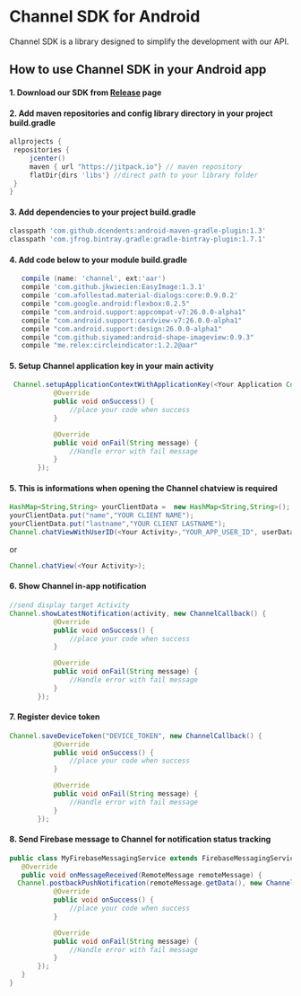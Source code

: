 # Channel SDK for Android

 Channel SDK is a library designed to simplify the development with our API.
 
 ## How to use Channel SDK in your Android app
 
 #### 1. Download our SDK from [Release](https://github.com/mogohichi/channel-android/releases) page
 
 #### 2. Add maven repositories and config library directory in your project build.gradle 
   ```gradle
allprojects {
    repositories {
        jcenter()
        maven { url "https://jitpack.io"} // maven repository
        flatDir{dirs 'libs'} //direct path to your library folder
    }
}
```

 #### 3. Add dependencies to your project build.gradle
  ```gradle
  classpath 'com.github.dcendents:android-maven-gradle-plugin:1.3'
  classpath 'com.jfrog.bintray.gradle:gradle-bintray-plugin:1.7.1'
```

#### 4. Add code below to your module build.gradle
 ```gradle
    compile (name: 'channel', ext:'aar')
    compile 'com.github.jkwiecien:EasyImage:1.3.1'
    compile 'com.afollestad.material-dialogs:core:0.9.0.2'
    compile "com.google.android:flexbox:0.2.5"
    compile "com.android.support:appcompat-v7:26.0.0-alpha1"
    compile "com.android.support:cardview-v7:26.0.0-alpha1"
    compile "com.android.support:design:26.0.0-alpha1"
    compile "com.github.siyamed:android-shape-imageview:0.9.3"
    compile "me.relex:circleindicator:1.2.2@aar"
```

#### 5. Setup Channel application key in your main activity
 ```java
  Channel.setupApplicationContextWithApplicationKey(<Your Application Context>, new ChannelCallback() {
            @Override
            public void onSuccess() {
				//place your code when success
            }

            @Override
            public void onFail(String message) {
				//Handle error with fail message
            }
        });
 ```
 
 #### 5. This is informations when opening the Channel chatview is required
 ```java
 HashMap<String,String> yourClientData =  new HashMap<String,String>();
 yourClientData.put("name","YOUR CLIENT NAME");
 yourClientData.put("lastname","YOUR CLIENT LASTNAME");
 Channel.chatViewWithUserID(<Your Activity>,"YOUR_APP_USER_ID", userData);
 ```
 or
  ```java
 Channel.chatView(<Your Activity>);
 ```
 
#### 6. Show Channel in-app notification
 ```java
 //send display target Activity
 Channel.showLatestNotification(activity, new ChannelCallback() {
            @Override
            public void onSuccess() {
				//place your code when success
            }

            @Override
            public void onFail(String message) {
				//Handle error with fail message
            }
        });
 ```
 
#### 7. Register device token 
 ```java
 Channel.saveDeviceToken("DEVICE_TOKEN", new ChannelCallback() {
            @Override
            public void onSuccess() {
				//place your code when success
            }

            @Override
            public void onFail(String message) {
				//Handle error with fail message
            }
        });
 ```
 

#### 8. Send Firebase message to Channel for notification status tracking 
 ```java
public class MyFirebaseMessagingService extends FirebaseMessagingService {
    @Override
    public void onMessageReceived(RemoteMessage remoteMessage) {
   Channel.postbackPushNotification(remoteMessage.getData(), new ChannelCallback() {
            @Override
            public void onSuccess() {
                //place your code when success
            }

            @Override
            public void onFail(String message) {
				//Handle error with fail message
            }
        });
    }
}
 ```
 
 
